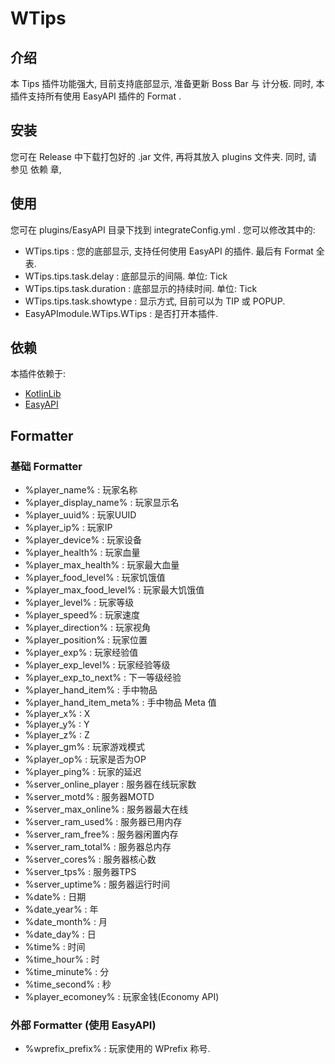 # WTips
## 介绍
本 Tips 插件功能强大, 目前支持底部显示, 准备更新 Boss Bar 与 计分板. 同时, 本插件支持所有使用 EasyAPI 插件的 Format .
## 安装
您可在 Release 中下载打包好的 .jar 文件, 再将其放入 plugins 文件夹. 同时, 请参见 依赖 章,
## 使用
您可在 plugins/EasyAPI 目录下找到 integrateConfig.yml .
您可以修改其中的:
- WTips.tips : 您的底部显示, 支持任何使用 EasyAPI 的插件. 最后有 Format 全表.
- WTips.tips.task.delay : 底部显示的间隔. 单位: Tick
- WTips.tips.task.duration : 底部显示的持续时间. 单位: Tick
- WTips.tips.task.showtype : 显示方式, 目前可以为 TIP 或 POPUP.
- EasyAPImodule.WTips.WTips : 是否打开本插件.
## 依赖
本插件依赖于:
- [KotlinLib](https://nukkitx.com/resources/kotlinlib.48/)
- [EasyAPI](https://github.com/WetABQ/EasyAPI-Nukkit)
## Formatter
### 基础 Formatter
- %player_name% : 玩家名称
- %player_display_name% : 玩家显示名
- %player_uuid% : 玩家UUID
- %player_ip% : 玩家IP
- %player_device% : 玩家设备
- %player_health% : 玩家血量
- %player_max_health% : 玩家最大血量
- %player_food_level% : 玩家饥饿值
- %player_max_food_level% : 玩家最大饥饿值
- %player_level% : 玩家等级
- %player_speed% : 玩家速度
- %player_direction% : 玩家视角
- %player_position% : 玩家位置
- %player_exp% : 玩家经验值
- %player_exp_level% : 玩家经验等级
- %player_exp_to_next% : 下一等级经验
- %player_hand_item% : 手中物品
- %player_hand_item_meta% : 手中物品 Meta 值
- %player_x% : X
- %player_y% : Y
- %player_z% : Z
- %player_gm% : 玩家游戏模式
- %player_op% : 玩家是否为OP
- %player_ping% : 玩家的延迟
- %server_online_player : 服务器在线玩家数
- %server_motd% : 服务器MOTD
- %server_max_online% : 服务器最大在线
- %server_ram_used% : 服务器已用内存
- %server_ram_free% : 服务器闲置内存
- %server_ram_total% : 服务器总内存
- %server_cores% : 服务器核心数
- %server_tps% : 服务器TPS
- %server_uptime% : 服务器运行时间
- %date% : 日期
- %date_year% : 年
- %date_month% : 月
- %date_day% : 日
- %time% : 时间
- %time_hour% : 时 
- %time_minute% : 分
- %time_second% : 秒
- %player_ecomoney% : 玩家金钱(Economy API)
### 外部 Formatter (使用 EasyAPI)
- %wprefix_prefix% : 玩家使用的 WPrefix 称号.
